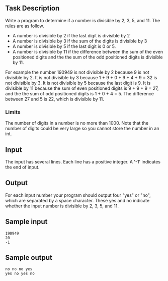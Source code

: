 ## Task Description
Write a program to determine if a number is divisible by 2, 3, 5, and 11. The rules are as follow.

* A number is divisible by 2 if the last digit is divisible by 2
* A number is divisible by 3 if the sum of the digits is divisible by 3
* A number is divisible by 5 if the last digit is 0 or 5.
* A number is divisible by 11 if the difference between the sum of the even positioned digits and the the sum of the odd positioned digits is divisible by 11.

For example the number 190949 is not divisible by 2 because 9 is not divisible by 2. It is not divisible by 3 because 1 + 9 + 0 + 9 + 4 + 9 = 32 is not divisible by 3. It is not divisible by 5 because the last digit is 9. It is divisible by 11 because the sum of even positioned digits is 9 + 9 + 9 = 27, and the the sum of odd positioned digits is 1 + 0 + 4 = 5. The difference between 27 and 5 is 22, which is divisible by 11.

### Limits
The number of digits in a number is no more than 1000. Note that the number of digits could be very large so you cannot store the number in an int.

## Input
The input has several lines. Each line has a positive integer. A '-1' indicates the end of input.

## Output
For each input number your program should output four "yes" or "no", which are separated by a space character. These yes and no indicate whether the input number is divisible by 2, 3, 5, and 11.

## Sample input
```
190949
20
-1
```
## Sample output
```
no no no yes
yes no yes no
```
